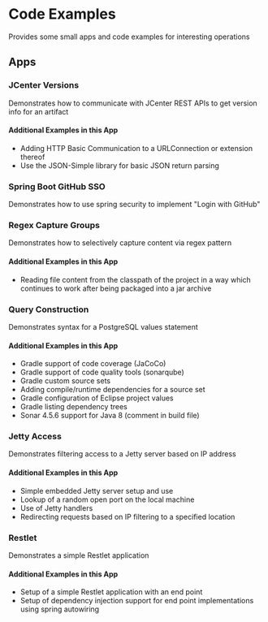 # Code Examples

Provides some small apps and code examples for interesting operations

## Apps

### JCenter Versions

Demonstrates how to communicate with JCenter REST APIs to get version info for an artifact

#### Additional Examples in this App

* Adding HTTP Basic Communication to a URLConnection or extension thereof
* Use the JSON-Simple library for basic JSON return parsing

### Spring Boot GitHub SSO

Demonstrates how to use spring security to implement "Login with GitHub"

### Regex Capture Groups

Demonstrates how to selectively capture content via regex pattern

#### Additional Examples in this App

* Reading file content from the classpath of the project in a way which continues to work after being packaged into a jar archive

### Query Construction

Demonstrates syntax for a PostgreSQL values statement

#### Additional Examples in this App

* Gradle support of code coverage (JaCoCo)
* Gradle support of code quality tools (sonarqube)
* Gradle custom source sets
* Adding compile/runtime dependencies for a source set
* Gradle configuration of Eclipse project values
* Gradle listing dependency trees
* Sonar 4.5.6 support for Java 8 (comment in build file)

### Jetty Access

Demonstrates filtering access to a Jetty server based on IP address

#### Additional Examples in this App

* Simple embedded Jetty server setup and use
* Lookup of a random open port on the local machine
* Use of Jetty handlers
* Redirecting requests based on IP filtering to a specified location

### Restlet

Demonstrates a simple Restlet application

#### Additional Examples in this App

* Setup of a simple Restlet application with an end point
* Setup of dependency injection support for end point implementations using spring autowiring

